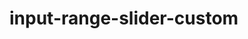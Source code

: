 # input-range-slider-custom
<img href="https://img.shields.io/badge/-javascript-green?style=flat-square&logo=javascript&logoColor=white"/>
